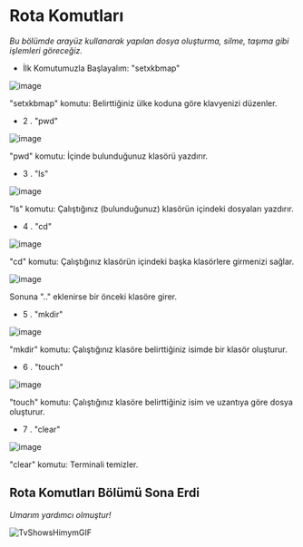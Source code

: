 # Rota Komutları
_Bu bölümde arayüz kullanarak yapılan dosya oluşturma, silme, taşıma gibi işlemleri göreceğiz._

- İlk Komutumuzla Başlayalım: "setxkbmap"

![image](https://github.com/alperberke/Linux-Shell-Notlar-Kali-/assets/158094774/635f0688-3eef-4385-ae6b-1e20558ebb76)

"setxkbmap" komutu: Belirttiğiniz ülke koduna göre klavyenizi düzenler.

- 2 . "pwd"

![image](https://github.com/alperberke/Linux-Shell-Notlar-Kali-/assets/158094774/ba5e1add-8e52-47f4-ae7f-ba62bea8fefd)

"pwd" komutu: İçinde bulunduğunuz klasörü yazdırır.

- 3 . "ls"

![image](https://github.com/alperberke/Linux-Shell-Notlar-Kali-/assets/158094774/bc7b2b4e-981a-4e7c-a48b-c691992a4be6)

"ls" komutu: Çalıştığınız (bulunduğunuz) klasörün içindeki dosyaları yazdırır.

- 4 . "cd"

![image](https://github.com/alperberke/Linux-Shell-Notlar-Kali-/assets/158094774/0fb89e45-648a-4ab1-b381-6bd026e50926)

"cd" komutu: Çalıştığınız klasörün içindeki başka klasörlere girmenizi sağlar.

![image](https://github.com/alperberke/Linux-Shell-Notlar-Kali-/assets/158094774/6caebce2-7d20-4230-ac8e-08fd7bba4eca)

Sonuna ".." eklenirse bir önceki klasöre girer.

- 5 . "mkdir"

![image](https://github.com/alperberke/Linux-Shell-Notlar-Kali-/assets/158094774/96b79c01-a7ee-44fc-a543-8f915423c046)

"mkdir" komutu: Çalıştığınız klasöre belirttiğiniz isimde bir klasör oluşturur.

- 6 . "touch"

![image](https://github.com/alperberke/Linux-Shell-Notlar-Kali-/assets/158094774/2a10550f-17f7-4bb5-8ff4-f4141aa87ded)

"touch" komutu: Çalıştığınız klasöre belirttiğiniz isim ve uzantıya göre dosya oluşturur.

- 7 . "clear"

![image](https://github.com/alperberke/Linux-Shell-Notlar-Kali-/assets/158094774/82ae6dfc-fb06-42c9-ad44-c5754e596c68)

"clear" komutu: Terminali temizler.

## Rota Komutları Bölümü Sona Erdi
*Umarım yardımcı olmuştur!*

![TvShowsHimymGIF](https://github.com/alperberke/Linux-Shell-Notlar-Kali-/assets/158094774/3ef498eb-9a34-41cc-83c2-4ab4f57e484f)

